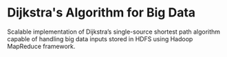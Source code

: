 # Dijkstra's Algorithm for Big Data
Scalable implementation of Dijkstra’s single-source shortest path algorithm capable of handling big data inputs stored in HDFS using Hadoop MapReduce framework.
